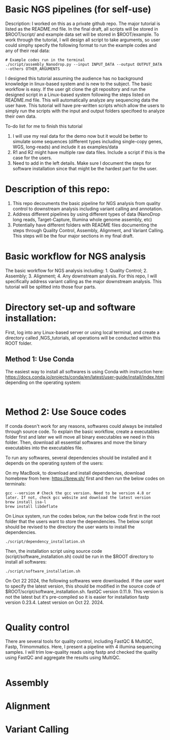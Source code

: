 # Basic NGS pipelines (for self-use) 

Description: 
I worked on this as a private github repo. The major tutorial is listed as the README.md file. In the final draft, all scripts will be stored in $ROOT/script/ and example data set will be stored in $ROOT/example. To work through the tutorial, I will design all script to take arguments, so user could simphy specify the following format to run the example codes and any of their real data: 

```
# Example codes run in the terminal 
./script/assembly_Nanodrop.py --input INPUT_DATA --output OUTPUT_DATA --others OTHER_ARGUMENTS
```
I designed this tutorial assuming the audience has no background knowledge in linux-based system and is new to the subject. The basic workflow is easy. If the user git clone the git repository and run the designed script in a Linux-based system following the steps listed on README.md file. This will automatically analyze any sequencing data the user have. This tutorial will have pre-written scripts which allow the users to simply run the scripts with the input and output folders specifoed to analyze their own data. 

To-do list for me to finish this tutorial 
1) I will use my real data for the demo now but it would be better to simulate some sequences (different types including single-copy genes, WGS, long-reads) and include it as examples/data
2) R1 and R2 might have multiple raw data files. Include a script if this is the case for the users.
3) Need to add in the left details. Make sure I document the steps for software installation since that might be the hardest part for the user. 

# Description of this repo: 
1) This repo decouments the basic pipeline for NGS analysis from quality control to downstream analysis including variant calling and annotation. 
2) Address different pipelines by using different types of data (NanoDrop long reads, Target-Capture, Illumina whole genome assembly, etc) 
3) Potentially have different folders with README files documenting the steps through Quality Control, Assembly, Alignment, and Variant Calling. This steps will be the four major sections in my final draft. 

# Basic workflow for NGS analysis
The basic workflow for NGS analysis including: 1. Quality Control; 2. Assembly; 3. Alignment; 4. Any downstream analysis. For this repo, I will specifically address variant calling as the major downstream analysis. This tutorial will be splitted into those four parts. 

# Directory set-up and software installation: 
First, log into any Linux-based server or using local terminal, and create a directory called ,NGS_tutorials, all operations will be conducted within this ROOT folder. 

## Method 1: Use Conda 
The easiest way to install all softwares is using Conda with instruction here: https://docs.conda.io/projects/conda/en/latest/user-guide/install/index.html depending on the operating system: 

```


```

# Method 2: Use Souce codes 

If conda doesn't work for any reasons, softwares could always be installed through source code. To explain the basic workflow, create a executables folder first and later we will move all binary executables we need in this folder. Then, download all essemtial softwares and move the binary executables into the executables file. 

To run any softwares, several dependencies should be installed and it depends on the operating system of the users:

On my MacBook, to download and install dependencies, download homebrew from here: https://brew.sh/ first and then run the below codes on terminals: 
```
gcc --version # Check the gcc version. Need to be version 4.8 or later. If not, check gcc website and download the latest version  
brew install isa-l
brew install libdeflate
``` 
On Linux system, run the codes below, run the below code first in the root folder that the users want to store the dependencies. The below script should be revised to the directory the user wants to install the dependencies. 

```
./script/dependency_installation.sh
```

Then, the installation script using source code (script/software_installation.sh) could be run in the $ROOT directory to install all softwares: 
```
./script/software_installation.sh
``` 

On Oct 22 2024, the following softwares were downloaded. If the user want to specify the latest version, this should be modified in the source code of $ROOT/script/software_installation.sh. 
fastQC version 0.11.9. This version is not the latest but it's pre-compiled so it is easier for installation 
fastp version 0.23.4. Latest version on Oct 22. 2024. 

```

```

# Quality control 
There are several tools for quality control, including FastQC & MultiQC, Fastp, Trimommatics. Here, I present a pipeline with 4 illumina sequencing samples. I will trim low-quality reads using fastp and checked the quality using FastQC and aggregate the results using MultiQC. 


```
```

# Assembly 

# Alignment 

# Variant Calling



